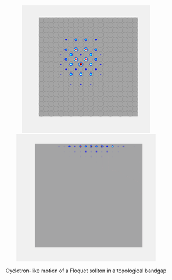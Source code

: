 <p align="center">
<img src="imageN/SolitonEvolution_GIF_2.gif" width="350" title="This is a Title"/> <img src="imageN/Edgepropagation_GIF-1.gif" width="380"/>
</p>

<p align="center">
Cyclotron-like motion of a Floquet soliton in a topological bandgap
</p>

